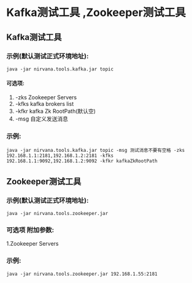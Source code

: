 # Kafka测试工具 ,Zookeeper测试工具
## Kafka测试工具


### 示例(默认测试正式环境地址):
`
    java -jar nirvana.tools.kafka.jar topic
`
#### 可选项:
1. -zks Zookeeper Servers
2. -kfks kafka brokers list
3. -kfkr kafka Zk RootPath(默认空)
4. -msg 自定义发送消息
    
### 示例:
`
    java -jar nirvana.tools.kafka.jar topic -msg 测试消息不要有空格 -zks 192.168.1.1:2181,192.168.1.2:2181 -kfks 192.168.1.1:9092,192.168.1.2:9092 -kfkr kafkaZkRootPath
`

## Zookeeper测试工具


### 示例(默认测试正式环境地址):
`
    java -jar nirvana.tools.zookeeper.jar
`
### 可选项 附加参数:
1.Zookeeper Servers
     
### 示例:
`
    java -jar nirvana.tools.zookeeper.jar 192.168.1.55:2181
`
    